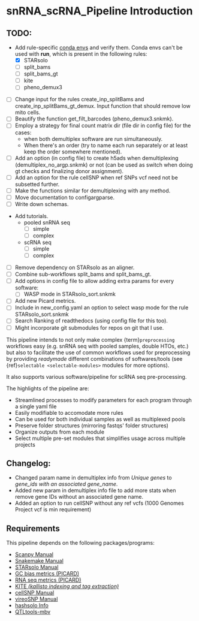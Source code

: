 # snRNA_scRNA_Pipeline Introduction
## TODO:


   - Add rule-specific [conda envs](https://snakemake.readthedocs.io/en/stable/snakefiles/deployment.html#integrated-package-management) and verify them. Conda envs can't be used with **run**, which is present in the following rules:
      - [x] STARsolo
      - [ ] split_bams
      - [ ] split_bams_gt
      - [ ] kite
      - [ ] pheno_demux3
   - [ ] Change input for the rules create_inp_splitBams and create_inp_splitBams_gt_demux. Input function that should remove low mito cells.
   - [ ] Beautify the function get_filt_barcodes (pheno_demux3.snkmk).
   - [ ] Employ a strategy for final count matrix dir (file dir in config file) for the cases:
     - when both demultiplex software are run simultaneously.
     - When there's an order (try to name each run separately or at least keep the order somewhere mentioned).
   - [ ] Add an option (in config file) to create h5ads when demultiplexing (demultiplex_no_argp.snkmk) or not (can be used as switch when doing gt checks and finalizing donor assignment).
   - [ ] Add an option for the rule cellSNP when ref SNPs vcf need not be subsetted further.
   - [ ] Make the functions similar for demultiplexing with any method.
   - [ ] Move documentation to configargparse.
   - [ ] Write down schemas.
   - Add tutorials.
	 - pooled snRNA seq
       - [ ] simple
       - [ ] complex
     - scRNA seq
	   - [ ] simple
       - [ ] complex
   - [ ] Remove dependency on STARsolo as an aligner.
   - [ ] Combine sub-workflows split_bams and split_bams_gt.
   - [ ] Add options in config file to allow adding extra params for every software:
     - [ ] WASP mode in STARsolo_sort.snkmk
   - [ ] Add new Picard metrics.
   - [ ] Include in new_config.yaml an option to select wasp mode for the rule STARsolo_sort.snkmk
   - [ ] Search Ranking of readthedocs (using config file for this too).
   - [ ] Might incorporate git submodules for repos on git that I use.

This pipeline intends to not only make complex {term}`preprocessing` workflows easy (e.g. snRNA seq with pooled samples, double HTOs, etc.) but also to facilitate the use of common workflows used for preprocessing by providing *readymade* different combinations of softwares/tools (see {ref}`selectable <selectable-modules>` modules for more options). 

It also supports various software/pipeline for scRNA seq pre-processing.

The highlights of the pipeline are:
<ul>
	<li> Streamlined processes to modify parameters for each program through a single yaml file </li>
	<li> Easily modifiable to accomodate more rules </li>
	<li> Can be used for both individual samples as well as multiplexed pools </li>
	<li> Preserve folder structures (mirroring fastqs' folder structures) </li>
	<li> Organize outputs from each module </li>
	<li> Select multiple pre-set modules that simplifies usage across multiple projects </li>
</ul>


## Changelog:

  - Changed param name in demultiplex info from *Unique genes* to *gene_ids with an associated gene_name*.
  - Added new param in demultiplex info file to add more stats when remove gene IDs without an associated gene name.
  - Added an option to run cellSNP without any ref vcfs (1000 Genomes Project vcf is min requirement)
  
  
## Requirements
This pipeline depends on the following packages/programs:
<ul>
	<li><a href="https://scanpy.readthedocs.io/en/stable/" name="sc">Scanpy Manual</a></li>
	<li><a href="https://snakemake.readthedocs.io/en/stable/" name="snk">Snakemake Manual</a></li>
	<li><a href="https://github.com/alexdobin/STAR/blob/master/docs/STARsolo.md" name="sts">STARsolo Manual</a> </li>
	<li><a href="https://broadinstitute.github.io/picard/command-line-overview.html#CollectGcBiasMetrics" name="gcb">GC bias metrics (PICARD)</a></li>
	<li><a href="https://broadinstitute.github.io/picard/command-line-overview.html#CollectRnaSeqMetrics" name="rna">RNA seq metrics (PICARD)</a></li>
	<li><a href="https://github.com/pachterlab/kite"name="kite">KITE <i>(kallisto indexing and tag extraction)</i></a></li>
	<li><a href="https://cellsnp-lite.readthedocs.io/en/latest/manual.html" name="csp">cellSNP Manual</a></li>
	<li><a href="https://vireosnp.readthedocs.io/en/latest/manual.html" name="cir">vireoSNP Manual</a></li>
	<li><a href="https://github.com/calico/solo#how-to-demultiplex-cell-hashing-data-using-hashsolo-cli" name="hsolo">hashsolo Info</a></li>
	<li><a href="https://qtltools.github.io/qtltools/pages/QTLtools-mbv.1.html" name="mbv">QTLtools-mbv</a></li>
</ul>
